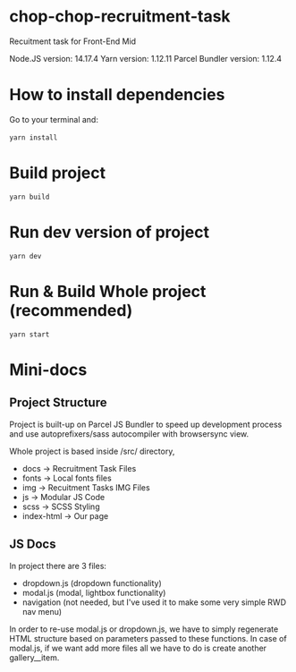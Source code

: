 # chop-chop-recruitment-task
Recuitment task for Front-End Mid

Node.JS version: 14.17.4
Yarn version: 1.12.11
Parcel Bundler version: 1.12.4

# How to install dependencies
Go to your terminal and: <br/><br/>
```yarn install```

# Build project
```yarn build```

# Run dev version of project
```yarn dev```

# Run & Build Whole project (recommended)
```yarn start```

# Mini-docs
## Project Structure
Project is built-up on Parcel JS Bundler to speed up development process and use autoprefixers/sass autocompiler with browsersync view.

Whole project is based inside /src/ directory,
- docs -> Recruitment Task Files
- fonts -> Local fonts files
- img -> Recuitment Tasks IMG Files
- js -> Modular JS Code
- scss -> SCSS Styling
- index-html -> Our page

## JS Docs
In project there are 3 files:
- dropdown.js (dropdown functionality)
- modal.js (modal, lightbox functionality)
- navigation (not needed, but I've used it to make some very simple RWD nav menu)

In order to re-use modal.js or dropdown.js, we have to simply regenerate HTML structure based on parameters passed to these functions. In case of modal.js, if we want add more files all we have to do is create another gallery__item.
